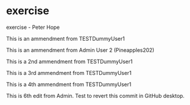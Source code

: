 # exercise
exercise - Peter Hope

This is an ammendment from TESTDummyUser1

This is an ammendment from Admin User 2 (Pineapples202)

This is a 2nd ammendment from TESTDummyUser1

This is a 3rd ammendment from TESTDummyUser1

This is a 4th ammendment from TESTDummyUser1

This is 6th edit from Admin. Test to revert this commit in GitHub desktop.
